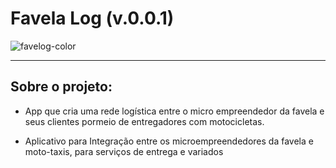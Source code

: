 # Favela Log (v.0.0.1)
![favelog-color](https://user-images.githubusercontent.com/3737837/201503890-d747e18e-3b96-47b4-aa69-9828ab07ac3f.png)

---

## Sobre o projeto:

 - App que cria uma rede logística entre o micro empreendedor da favela e seus clientes pormeio de entregadores com motocicletas.

 - Aplicativo para Integração entre os microempreendedores da favela e moto-taxis, para serviços de entrega e variados
